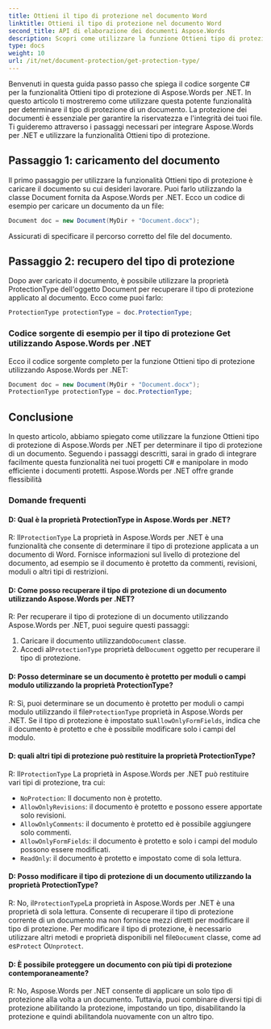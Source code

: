 ```yaml
---
title: Ottieni il tipo di protezione nel documento Word
linktitle: Ottieni il tipo di protezione nel documento Word
second_title: API di elaborazione dei documenti Aspose.Words
description: Scopri come utilizzare la funzione Ottieni tipo di protezione nella funzione documento word di Aspose.Words per .NET per determinare il tipo di protezione di un documento.
type: docs
weight: 10
url: /it/net/document-protection/get-protection-type/
---
```

Benvenuti in questa guida passo passo che spiega il codice sorgente C# per la funzionalità Ottieni tipo di protezione di Aspose.Words per .NET. In questo articolo ti mostreremo come utilizzare questa potente funzionalità per determinare il tipo di protezione di un documento. La protezione dei documenti è essenziale per garantire la riservatezza e l'integrità dei tuoi file. Ti guideremo attraverso i passaggi necessari per integrare Aspose.Words per .NET e utilizzare la funzionalità Ottieni tipo di protezione.

## Passaggio 1: caricamento del documento

Il primo passaggio per utilizzare la funzionalità Ottieni tipo di protezione è caricare il documento su cui desideri lavorare. Puoi farlo utilizzando la classe Document fornita da Aspose.Words per .NET. Ecco un codice di esempio per caricare un documento da un file:

```csharp
Document doc = new Document(MyDir + "Document.docx");
```

Assicurati di specificare il percorso corretto del file del documento.

## Passaggio 2: recupero del tipo di protezione

Dopo aver caricato il documento, è possibile utilizzare la proprietà ProtectionType dell'oggetto Document per recuperare il tipo di protezione applicato al documento. Ecco come puoi farlo:

```csharp
ProtectionType protectionType = doc.ProtectionType;
```

### Codice sorgente di esempio per il tipo di protezione Get utilizzando Aspose.Words per .NET

Ecco il codice sorgente completo per la funzione Ottieni tipo di protezione utilizzando Aspose.Words per .NET:

```csharp
Document doc = new Document(MyDir + "Document.docx");
ProtectionType protectionType = doc.ProtectionType;
```

## Conclusione

In questo articolo, abbiamo spiegato come utilizzare la funzione Ottieni tipo di protezione di Aspose.Words per .NET per determinare il tipo di protezione di un documento. Seguendo i passaggi descritti, sarai in grado di integrare facilmente questa funzionalità nei tuoi progetti C# e manipolare in modo efficiente i documenti protetti. Aspose.Words per .NET offre grande flessibilità

### Domande frequenti

#### D: Qual è la proprietà ProtectionType in Aspose.Words per .NET?

 R: Il`ProtectionType` La proprietà in Aspose.Words per .NET è una funzionalità che consente di determinare il tipo di protezione applicata a un documento di Word. Fornisce informazioni sul livello di protezione del documento, ad esempio se il documento è protetto da commenti, revisioni, moduli o altri tipi di restrizioni.

#### D: Come posso recuperare il tipo di protezione di un documento utilizzando Aspose.Words per .NET?

R: Per recuperare il tipo di protezione di un documento utilizzando Aspose.Words per .NET, puoi seguire questi passaggi:
1.  Caricare il documento utilizzando`Document` classe.
2.  Accedi al`ProtectionType` proprietà del`Document` oggetto per recuperare il tipo di protezione.

#### D: Posso determinare se un documento è protetto per moduli o campi modulo utilizzando la proprietà ProtectionType?

 R: Sì, puoi determinare se un documento è protetto per moduli o campi modulo utilizzando il file`ProtectionType` proprietà in Aspose.Words per .NET. Se il tipo di protezione è impostato su`AllowOnlyFormFields`, indica che il documento è protetto e che è possibile modificare solo i campi del modulo.

#### D: quali altri tipi di protezione può restituire la proprietà ProtectionType?

 R: Il`ProtectionType` La proprietà in Aspose.Words per .NET può restituire vari tipi di protezione, tra cui:
- `NoProtection`: Il documento non è protetto.
- `AllowOnlyRevisions`: il documento è protetto e possono essere apportate solo revisioni.
- `AllowOnlyComments`: il documento è protetto ed è possibile aggiungere solo commenti.
- `AllowOnlyFormFields`: il documento è protetto e solo i campi del modulo possono essere modificati.
- `ReadOnly`: il documento è protetto e impostato come di sola lettura.

#### D: Posso modificare il tipo di protezione di un documento utilizzando la proprietà ProtectionType?

 R: No, il`ProtectionType`La proprietà in Aspose.Words per .NET è una proprietà di sola lettura. Consente di recuperare il tipo di protezione corrente di un documento ma non fornisce mezzi diretti per modificare il tipo di protezione. Per modificare il tipo di protezione, è necessario utilizzare altri metodi e proprietà disponibili nel file`Document` classe, come ad es`Protect` O`Unprotect`.

#### D: È possibile proteggere un documento con più tipi di protezione contemporaneamente?

R: No, Aspose.Words per .NET consente di applicare un solo tipo di protezione alla volta a un documento. Tuttavia, puoi combinare diversi tipi di protezione abilitando la protezione, impostando un tipo, disabilitando la protezione e quindi abilitandola nuovamente con un altro tipo.

